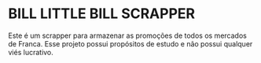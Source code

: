 # BILL LITTLE BILL SCRAPPER

Este é um scrapper para armazenar as promoções de todos os mercados de Franca. Esse projeto possui propósitos de estudo e não possui qualquer viés lucrativo.
